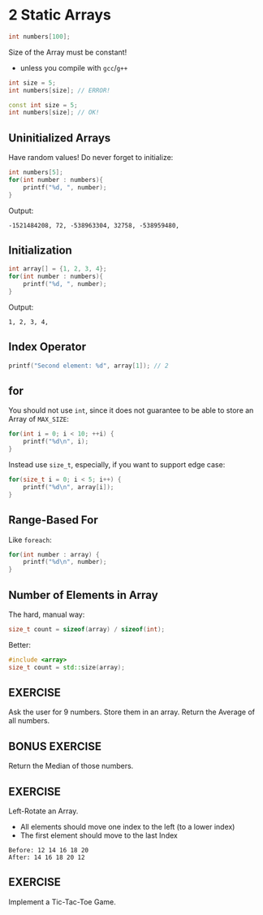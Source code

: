 # 2 Static Arrays

```c++
int numbers[100];
```

Size of the Array must be constant!
- unless you compile with `gcc`/`g++`

```c++
int size = 5;
int numbers[size]; // ERROR!
```

```c++
const int size = 5;
int numbers[size]; // OK!
```

## Uninitialized Arrays
Have random values! Do never forget to initialize:

```c++
int numbers[5];
for(int number : numbers){
	printf("%d, ", number);
}
```

Output:
```
-1521484208, 72, -538963304, 32758, -538959480, 
```

## Initialization

```c++
int array[] = {1, 2, 3, 4};
for(int number : numbers){
	printf("%d, ", number);
}
```

Output:
```
1, 2, 3, 4, 
```

## Index Operator

```c++
printf("Second element: %d", array[1]); // 2
```

## for

You should not use `int`, since it does not guarantee to be able to store an Array of `MAX_SIZE`:

```c++
for(int i = 0; i < 10; ++i) {
	printf("%d\n", i);
}
```

Instead use `size_t`, especially, if you want to support edge case:

```c++
for(size_t i = 0; i < 5; i++) {
	printf("%d\n", array[i]);
}
```

## Range-Based For
Like `foreach`:

```c++
for(int number : array) {
	printf("%d\n", number);
}
```

## Number of Elements in Array

The hard, manual way:

```c++
size_t count = sizeof(array) / sizeof(int);
```

Better:

```c++
#include <array>
size_t count = std::size(array);
```

## EXERCISE
Ask the user for 9 numbers. Store them in an array. Return the Average of all numbers.

## BONUS EXERCISE
Return the Median of those numbers.

## EXERCISE
Left-Rotate an Array.
- All elements should move one index to the left (to a lower index)
- The first element should move to the last Index

```
Before: 12 14 16 18 20
After: 14 16 18 20 12
```

## EXERCISE
Implement a Tic-Tac-Toe Game.